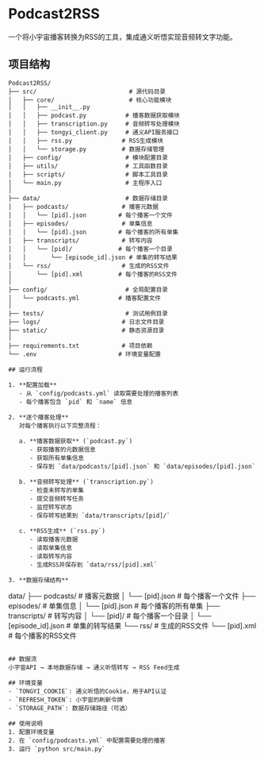 # Podcast2RSS

一个将小宇宙播客转换为RSS的工具，集成通义听悟实现音频转文字功能。

## 项目结构
```
Podcast2RSS/
├── src/                          # 源代码目录
│   ├── core/                     # 核心功能模块
│   │   ├── __init__.py
│   │   ├── podcast.py           # 播客数据获取模块
│   │   ├── transcription.py     # 音频转写处理模块
│   │   ├── tongyi_client.py     # 通义API服务接口
│   │   ├── rss.py              # RSS生成模块
│   │   └── storage.py          # 数据存储管理
│   ├── config/                  # 模块配置目录
│   ├── utils/                   # 工具函数目录
│   ├── scripts/                 # 脚本工具目录
│   └── main.py                  # 主程序入口
│
├── data/                        # 数据存储目录
│   ├── podcasts/               # 播客元数据
│   │   └── [pid].json         # 每个播客一个文件
│   ├── episodes/               # 单集信息
│   │   └── [pid].json         # 每个播客的所有单集
│   ├── transcripts/            # 转写内容
│   │   └── [pid]/             # 每个播客一个目录
│   │       └── [episode_id].json # 单集的转写结果
│   └── rss/                    # 生成的RSS文件
│       └── [pid].xml          # 每个播客的RSS文件
│
├── config/                      # 全局配置目录
│   └── podcasts.yml           # 播客配置文件
│
├── tests/                       # 测试用例目录
├── logs/                       # 日志文件目录
├── static/                     # 静态资源目录
│
├── requirements.txt            # 项目依赖
└── .env                       # 环境变量配置

## 运行流程

1. **配置加载**
   - 从 `config/podcasts.yml` 读取需要处理的播客列表
   - 每个播客包含 `pid` 和 `name` 信息

2. **逐个播客处理**
   对每个播客执行以下完整流程：

   a. **播客数据获取** (`podcast.py`)
      - 获取播客的元数据信息
      - 获取所有单集信息
      - 保存到 `data/podcasts/[pid].json` 和 `data/episodes/[pid].json`

   b. **音频转写处理** (`transcription.py`)
      - 检查未转写的单集
      - 提交音频转写任务
      - 监控转写状态
      - 保存转写结果到 `data/transcripts/[pid]/`

   c. **RSS生成** (`rss.py`)
      - 读取播客元数据
      - 读取单集信息
      - 读取转写内容
      - 生成RSS并保存到 `data/rss/[pid].xml`

3. **数据存储结构**
   ```
   data/
   ├── podcasts/                 # 播客元数据
   │   └── [pid].json           # 每个播客一个文件
   ├── episodes/                 # 单集信息
   │   └── [pid].json           # 每个播客的所有单集
   ├── transcripts/             # 转写内容
   │   └── [pid]/               # 每个播客一个目录
   │       └── [episode_id].json # 单集的转写结果
   └── rss/                     # 生成的RSS文件
       └── [pid].xml            # 每个播客的RSS文件
   ```

## 数据流
小宇宙API → 本地数据存储 → 通义听悟转写 → RSS Feed生成

## 环境变量
- `TONGYI_COOKIE`: 通义听悟的Cookie，用于API认证
- `REFRESH_TOKEN`: 小宇宙的刷新令牌
- `STORAGE_PATH`: 数据存储路径（可选）

## 使用说明
1. 配置环境变量
2. 在 `config/podcasts.yml` 中配置需要处理的播客
3. 运行 `python src/main.py`
